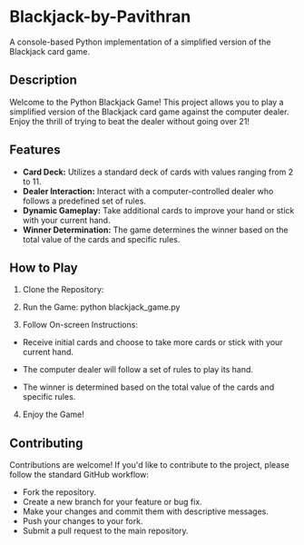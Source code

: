 # Blackjack-by-Pavithran

A console-based Python implementation of a simplified version of the Blackjack card game.

## Description

Welcome to the Python Blackjack Game! This project allows you to play a simplified version of the Blackjack card game against the computer dealer. Enjoy the thrill of trying to beat the dealer without going over 21!

## Features

- **Card Deck:** Utilizes a standard deck of cards with values ranging from 2 to 11.
- **Dealer Interaction:** Interact with a computer-controlled dealer who follows a predefined set of rules.
- **Dynamic Gameplay:** Take additional cards to improve your hand or stick with your current hand.
- **Winner Determination:** The game determines the winner based on the total value of the cards and specific rules.

## How to Play

1. Clone the Repository:

2. Run the Game:
python blackjack_game.py

3. Follow On-screen Instructions:

* Receive initial cards and choose to take more cards or stick with your current hand.

* The computer dealer will follow a set of rules to play its hand.

* The winner is determined based on the total value of the cards and specific rules.

4. Enjoy the Game!

## Contributing
Contributions are welcome! If you'd like to contribute to the project, please follow the standard GitHub workflow:

* Fork the repository.
* Create a new branch for your feature or bug fix.
* Make your changes and commit them with descriptive messages.
* Push your changes to your fork.
* Submit a pull request to the main repository.
